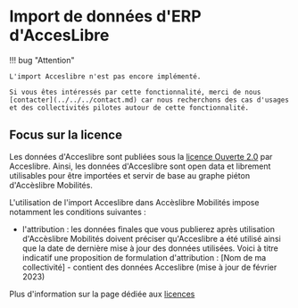 # Import de données d'ERP d'AccesLibre

!!! bug "Attention"

    L'import Acceslibre n'est pas encore implémenté.

    Si vous êtes intéressés par cette fonctionnalité, merci de nous [contacter](../../../contact.md) car nous recherchons des cas d'usages et des collectivités pilotes autour de cette fonctionnalité.

## Focus sur la licence

Les données d'Acceslibre sont publiées sous la [licence Ouverte 2.0](https://www.etalab.gouv.fr/licence-ouverte-open-licence) par Acceslibre.
Ainsi, les données d'Acceslibre sont open data et librement utilisables pour être importées et servir de base au graphe piéton d'Accèslibre Mobilités.

L'utilisation de l'import Acceslibre dans Accèslibre Mobilités impose notamment les conditions suivantes :

* l'attribution : les données finales que vous publierez après utilisation d'Accèslibre Mobilités doivent préciser qu'Acceslibre a été utilisé ainsi que la date de dernière mise à jour des données utilisées.
Voici à titre indicatif une proposition de formulation d'attribution : [Nom de ma collectivité] - contient des données Acceslibre (mise à jour de février 2023)

Plus d'information sur la page dédiée aux [licences](../../publish/licence.md)

[point]: ../../img/picto-point.png
[ligne]: ../../img/picto-ligne.png
[surface]: ../../img/picto-surface.png
